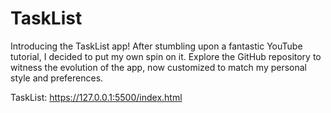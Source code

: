 # TaskList
Introducing the TaskList app! After stumbling upon a fantastic YouTube tutorial, 
I decided to put my own spin on it. Explore the GitHub repository to witness the evolution of the app, 
now customized to match my personal style and preferences.

TaskList: https://127.0.0.1:5500/index.html
